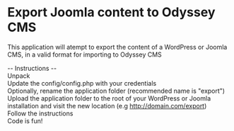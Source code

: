 # Export Joomla content to Odyssey CMS  

This application will atempt to export the content of a WordPress or Joomla CMS, in a valid format for importing to Odyssey CMS

-- Instructions --  
Unpack  
Update the config/config.php with your credentials  
Optionally, rename the application folder (recommended name is "export")  
Upload the application folder to the root of your WordPress or Joomla installation and visit the new location (e.g http://domain.com/export)  
Follow the instructions  
Code is fun!  
